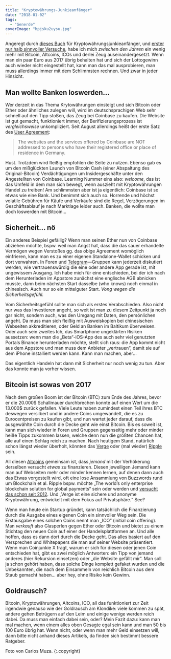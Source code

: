 ```yaml
---
title: "Kryptowährungs-Junkieanfänger"
date: "2018-01-02"
tags:
  - "Generde"
coverImage: "hpjsku2uysu.jpg"
---
```


Angeregt durch [dieses Buch](http://www.cryptobuch.de/ "Go Crypto") für Kryptowährungsjunkieanfänger, und [erster nur halb sinnvoller Versuche](https://couchblog.de/blog/2017/12/28/2017-blick-zurueck-nach-vorn/#dummheiten "Couchblog: Blick zurück nach vor 2017"), habe ich mich _zwischen den Jahren_ ein wenig mehr mit Bitcoin, Altcoins, ICOs und derlei Zeug auseinandergesetzt. Wenn man ein paar Euro aus 2017 übrig behalten hat und sich der Lottogewinn auch wieder nicht eingestellt hat, kann man das mal ausprobieren, man muss allerdings immer mit dem Schlimmsten rechnen. Und zwar in jeder Hinsicht.

## Man wollte Banken loswerden…

Wer derzeit in das Thema Krytowährungen einsteigt und sich Bitcoin oder Ether oder ähnliches zulegen will, wird im deutschsprachigen Web sehr schnell auf den Tipp stoßen, das Zeug bei Coinbase zu kaufen. Die Website ist gut gemacht, funktioniert immer, der Berifizierungsprozess ist _vergleichsweise_ unkompliziert. Seit August allerdings heißt der erste Satz des [User Agreement](https://www.coinbase.com/legal/user_agreement "Coinbase User Agreement"):

> The websites and the services offered by Coinbase are NOT addressed to persons who have their registered office or place of residence in Germany.

Hust. Trotzdem wird fleißig empfohlen die Seite zu nutzen. Ebenso gab es um den mißglückten Launch von Bitcoin Cash (einer Abspaltung des Original-Bitcoin) Verdächtigungen um Insidergeschäfte unter den Angestellten von Coinbase. Learning Nummer eins also: _welcome_, das ist das Umfeld in dem man sich bewegt, wenn auszieht mit Kryptowährungen Handel zu treiben! Am schlimmsten aber ist ja eigentlich: Coinbase ist so etwas wie eine Bank. Und benimmt sich auch so. Horrende und höchst volatile Gebühren für Käufe und Verkäufe sind die Regel, Verzögerungen im Geschäftsablauf je nach Marktlage leider auch. Banken, die wollte man doch loswerden mit Bitcoin…

## Sicherheit… nö

Ein anderes Beispiel gefällig? Wenn man seinen Ether nun von Coinbase abziehen möchte, bspw. weil man Angst hat, dass die das sauer erhandelte Vermögen wegen Verstoßes gg. das obige Agreement womöglich einfrieren, kann man es zu einer eigenen Standalone-Wallet schicken und dort verwahren. In Foren und [Telegram](https://telegram.org/ "Telegram Messenger")—Gruppen kann jederzeit diskutiert werden, wie vertrauenswürdig die eine oder andere App gerade ist, mit ungewissem Ausgang. Ich habe mich für eine entschieden, bei der ich nach dem Herunterladen im Appstore zunächst eine englische AGB abnicken musste, dann beim nächsten Start dasselbe (who knows) noch einmal in chinesisch. Auch nur so ein mittelguter Start. _Vong wegen die Sicherheitsgefühl._

Vom Sicherheitsgefühl sollte man sich als erstes Verabschieden. Also nicht nur was das Investieren angeht, so weit ist man zu diesem Zeitpunkt ja noch gar nicht, sondern auch, was den Umgang mit Daten, den persönlichen angeht. Da muss man sich fleißig mit Ausweiskopien bei chinesischen Webseiten akkreditieren, oder Geld an Banken im Baltikum überweisen. Oder auch sein zweites Ich, das Smartphone ungeklärten Risiken aussetzen: wenn man die „Beta“-iOS-App des auch sehr viel genutzten Portals Binance herunterladen möchte, stellt sich raus: die App kommt nicht aus dem Appstore und man muss dem Anbieter „vertrauen“, damit sie auf dem iPhone installiert werden kann. Kann man machen, aber…

Das eigentlich Handeln hat dann mit Sicherheit nur noch wenig zu tun. Aber das konnte man ja vorher wissen.

## Bitcoin ist sowas von 2017

Nach dem großen Boom ist der Bitcoin (BTC) zum Ende des Jahres, bevor er die 20.000$ Schallmauer durchbrechen konnte auf einen Wert um die 13.000$ zurück gefallen. Viele Leute haben zumindest einen Teil ihres BTC deswegen versilbert und in andere Coins umgewandelt, die es zu Eurocentpreisen zu kaufen gibt, und nun wartet jeder darauf, dass die ausgewählte Coin durch die Decke geht wie einst Bitcoin. Bis es soweit ist, kann man sich wieder in Foren und Gruppen gegenseitig mehr oder minder heiße Tipps zukommen lassen, welche denn nun die größten Chancen hat, alle auf einen Schlag reich zu machen. Nach heutigem Stand, natürlich schon längst wieder überholt, könnten das [Verge](https://vergecurrency.com/langs/de/) oder (mal wieder) [Ripple](https://ripple.com/) sein.

All diesen [Altcoins](https://www.investopedia.com/terms/a/altcoin.asp) gemeinsam ist, dass _jemand_ mit der Verhökerung derselben versucht _etwas_ zu finanzieren. Diesen jeweiligen Jemand kann man auf Webseiten mehr oder minder kennen lernen, auf denen dann auch das Etwas vorgestellt wird, oft eine lose Ansammlung von Buzzwords rund um Blockchain et al. Ripple bspw. möchte „The world’s only enterprise blockchain solution for global payments“ sein oder werden und [versucht das schon seit 2012](https://de.wikipedia.org/wiki/Ripple_(Geldsystem) "Wikipedia: Ripple"). Und „Verge ist eine sichere und anonyme Kryptowährung, entwickelt mit dem Fokus auf Privatsphäre.“ See?

Wenn man heute ein Startup gründet, kann tatsächlich die Finanzierung durch die Ausgabe eines eigenen Coin ein sinnvoller Weg sein. Die Erstausgabe eines solchen Coins nennt man „ICO“ (initial coin offering). Man _verkauft_ also Glasperlen gegen Ether oder Bitcoin und bietet zu einem Stichtag den neuen Coin auf einer der Handelsplattformen an. Und alle hoffen, dass es dann dort durch die Decke geht. Das alles basiert auf den Versprechen und Whitepapers die man auf seiner Website präsentiert. Wenn man Coinjunkie X fragt, warum er sich für diesen oder jenen Coin entschieden hat, gibt es zwei möglich Antworten: ein Tipp von jemand anderes (hier Rekursion einsetzen) oder „die Website gefällt mir“. Man soll ja schon gehört haben, dass solche Dinge komplett gefaket wurden und die Unbekannten, die nach dem Einsammeln von reichlich Bitcoin aus dem Staub gemacht haben… aber hey, ohne Risiko kein Gewinn.

## Goldrausch?

Bitcoin, Kryptowährungen, Altcoins, ICO, all das funktioniert zur Zeit irgendwie genauso wie der Goldrausch am Klondike: viele kommen zu spät, andere gehen Betrügern auf den Leim und einige wenige werden reich dabei. Da muss man einfach dabei sein, oder? Mein Fazit dazu: kann man mal machen, wenn einem alles oben Gesagte egal sein kann und man 50 bis 100 Euro übrig hat. Wenn nicht, oder wenn man mehr Geld einsetzen will, dann bitte nicht anhand dieses Artikels, da finden sich bestimmt bessere Ratgeber.

Foto von Carlos Muza. {:.copyright}
